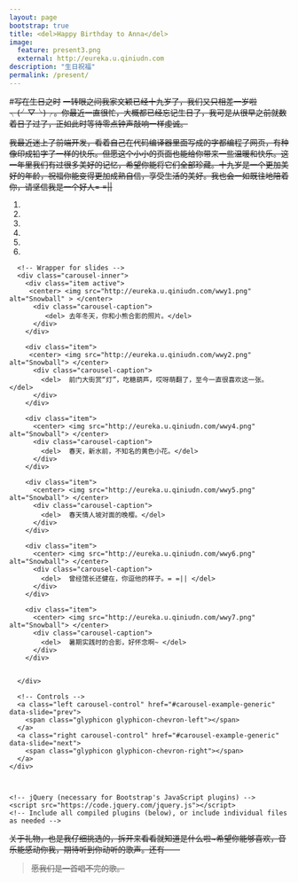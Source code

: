 ```yaml
---
layout: page
bootstrap: true
title: <del>Happy Birthday to Anna</del>
image:
  feature: present3.png
  external: http://eureka.u.qiniudn.com
description: "生日祝福"
permalink: /present/
---
```

#<del>写在生日之时</del>
<del>一转眼之间我家文颖已经十九岁了，我们又只相差一岁啦╮(╯▽╰)╭。你最近一直很忙，大概都已经忘记生日了，我可是从很早之前就数着日子过了，正如此时等待零点钟声敲响一样虔诚。</del>



<del>我最近迷上了前端开发，看着自己在代码编译器里面写成的字都编程了网页，有种像印成铅字了一样的快乐。但愿这个小小的页面也能给你带来一些温暖和快乐。这一年里我们有过很多美好的记忆，希望你能将它们全部珍藏。十九岁是一个更加美好的年龄，祝福你能变得更加成熟自信，享受生活的美好。我也会一如既往地陪着你，请坚信我是一个好人= =||</del>


<body>
	<div id="carousel-example-generic" class="carousel slide" data-ride="carousel">
	  <!-- Indicators -->
	  <ol class="carousel-indicators">
	    <li data-target="#carousel-example-generic" data-slide-to="0" class="active"></li>
	    <li data-target="#carousel-example-generic" data-slide-to="1"></li>
	    <li data-target="#carousel-example-generic" data-slide-to="2"></li>
		<li data-target="#carousel-example-generic" data-slide-to="3"></li>
			<li data-target="#carousel-example-generic" data-slide-to="4"></li>
				<li data-target="#carousel-example-generic" data-slide-to="5"></li>
	  </ol>

	  <!-- Wrapper for slides -->
	  <div class="carousel-inner">
	    <div class="item active">
	     <center> <img src="http://eureka.u.qiniudn.com/wwy1.png" alt="Snowball" > </center>
	      <div class="carousel-caption">
			 <del> 去年冬天，你和小熊合影的照片。</del>
	      </div>
	    </div>
		
	    <div class="item">
	     <center> <img src="http://eureka.u.qiniudn.com/wwy2.png" alt="Snowball"> </center>
	      <div class="carousel-caption">
			<del>  前门大街赏“灯”，吃糖葫芦，哎呀萌翻了，至今一直很喜欢这一张。</del>
	      </div>
	    </div>
		
	    <div class="item">
	      <center> <img src="http://eureka.u.qiniudn.com/wwy4.png" alt="Snowball"> </center>
	      <div class="carousel-caption">
			<del>  春天，新水前，不知名的黄色小花。</del>
	      </div>
	    </div>
		
	    <div class="item">
	      <center> <img src="http://eureka.u.qiniudn.com/wwy5.png" alt="Snowball"> </center>
	      <div class="carousel-caption">
			<del>  春天情人坡对面的晚樱。</del>
	      </div>
	    </div>
		
	    <div class="item">
	      <center> <img src="http://eureka.u.qiniudn.com/wwy6.png" alt="Snowball"> </center>
	      <div class="carousel-caption">
			<del>  曾经馆长还健在，你逗他的样子。= =|| </del>
	      </div>
	    </div>
		
	    <div class="item">
	      <center> <img src="http://eureka.u.qiniudn.com/wwy7.png" alt="Snowball"> </center>
	      <div class="carousel-caption">
			<del>  暑期实践时的合影，好怀念啊~ </del>
	      </div>
	    </div>
		
	    
	  </div>

	  <!-- Controls -->
	  <a class="left carousel-control" href="#carousel-example-generic" data-slide="prev">
	    <span class="glyphicon glyphicon-chevron-left"></span>
	  </a>
	  <a class="right carousel-control" href="#carousel-example-generic" data-slide="next">
	    <span class="glyphicon glyphicon-chevron-right"></span>
	  </a>
	</div>



    <!-- jQuery (necessary for Bootstrap's JavaScript plugins) -->
    <script src="https://code.jquery.com/jquery.js"></script>
    <!-- Include all compiled plugins (below), or include individual files as needed -->
	
  </body>
	
<del>关于礼物，也是我仔细挑选的，拆开来看看就知道是什么啦~希望你能够喜欢，音乐能感动你我，期待听到你动听的歌声。还有——</del>


  ><del>愿我们是一首唱不完的歌。</del>